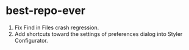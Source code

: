 # best-repo-ever

1.  Fix Find in Files crash regression.
2.  Add shortcuts toward the settings of preferences dialog into Styler Configurator.